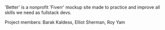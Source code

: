 'Better' is a nonprofit 'Fiverr' mockup site made to practice and improve all skills we need as fullstack devs.

Project members: Barak Kaldess, Elliot Sherman, Roy Yam 